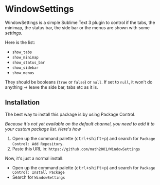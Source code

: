 # WindowSettings

WindowSettings is a simple Sublime Text 3 plugin to control if the tabs, the minimap, the status bar, the side bar or the menus are shown with some *settings*.

Here is the list:

- `show_tabs`
- `show_minimap`
- `show_status_bar`
- `show_sidebar`
- `show_menus`

They should be booleans (`true` or `false`) or `null`.
If set to `null`, it won't do anything → leave the side bar, tabs etc as it is.

## Installation

The best way to install this package is by using Package Control.

*Because it's not yet available on the default channel, you need to add it to your custom package list. Here's how*

1. Open up the command palette (<kbd>ctrl+shift+p</kbd>) and search for `Package Control: Add Repository`.
2. Paste this URL in: `https://github.com/math2001/WindowSettings`

Now, it's just a normal install:

- Open up the command palette (<kbd>ctrl+shift+p</kbd>) and search for `Package Control: Install Package`
- Search for `WindowSettings`
